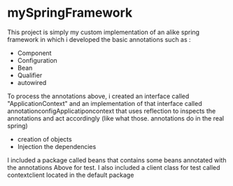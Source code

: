 # mySpringFramework

This project is simply my custom implementation of an alike spring framework in which i developed the basic annotations such as :
- Component
- Configuration
- Bean
- Qualifier
- autowired

To process the annotations above, i created an interface called "ApplicationContext" and an implementation of that interface 
called annotationconfigApplicatiponcontext that uses reflection to inspects the annotations and act accordingly (like what those. annotations do in the real spring)
- creation of objects
- Injection the dependencies 

I included a package called beans that contains some beans annotated with the annotations Above for test. I also included a client class
for test called contextclient located in the default package


